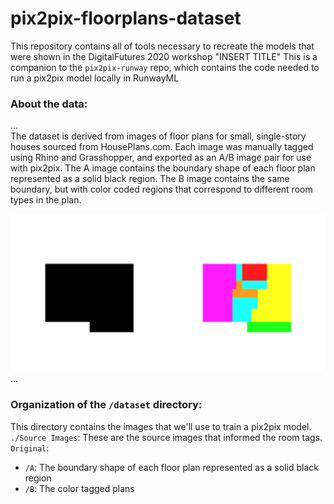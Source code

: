 # pix2pix-floorplans-dataset

This repository contains all of tools necessary to recreate the models that were shown in the DigitalFutures 2020 workshop "INSERT TITLE"
This is a companion to the `pix2pix-runway` repo, which contains the code needed to run a pix2pix model locally in RunwayML

### About the data:

...  
The dataset is derived from images of floor plans for small, single-story houses sourced from HousePlans.com. Each image was manually tagged using Rhino and Grasshopper, and exported as an A/B image pair for use with pix2pix. The A image contains the boundary shape of each floor plan represented as a solid black region. The B image contains the same boundary, but with color coded regions that correspond to different room types in the plan.

![test](dataset/Augmented/Combined/0d565e4fb293.png)
...

### Organization of the `/dataset` directory:

This directory contains the images that we'll use to train a pix2pix model.
`./Source Images`: These are the source images that informed the room tags.  
`Original`: 
- `/A`: The boundary shape of each floor plan represented as a solid black region
- `/B`: The color tagged plans